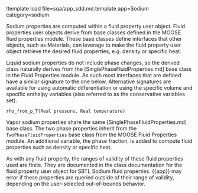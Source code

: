 !template load file=sqa/app_sdd.md.template app=Sodium category=sodium

Sodium properties are computed within a fluid property user object. Fluid properties user objects derive
from base classes defined in the MOOSE fluid properties module. These base classes define interfaces that other
objects, such as Materials, can leverage to make the fluid property user object retrieve the desired fluid properties,
e.g. density or specific heat.

Liquid sodium properties do not include phase changes, so the derived class naturally
derives from the [SinglePhaseFluidProperties.md] base class in the Fluid Properties module.
As such most interfaces that are defined have a similar signature to the one below. Alternative signatures are available for using automatic differentiation or using the specific volume and specific enthalpy variables (also referred to as the conservative variables set).

```
rho_from_p_T(Real pressure, Real temperature)
```

Vapor sodium properties share the same [SinglePhaseFluidProperties.md] base class. The two phase properties inherit from the `TwoPhaseFluidProperties`
base class from the MOOSE Fluid Properties module. An additional variable, the phase fraction, is added to compute fluid properties such as density or specific heat.

As with any fluid property, the ranges of validity of these fluid properties used are finite. They are documented in the class documentation
for the fluid property user object for SBTL Sodium fluid properties. {{app}} may error if these properties are queried outside
of their range of validity, depending on the user-selected out-of-bounds behavior.
